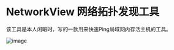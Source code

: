 # NetworkView 网络拓扑发现工具
该工具是本人闲暇时，写的一款用来快速Ping局域网内存活主机的工具。

![image](https://images.cnblogs.com/cnblogs_com/lijuanfei/1696257/o_2004121327402.jpg)
